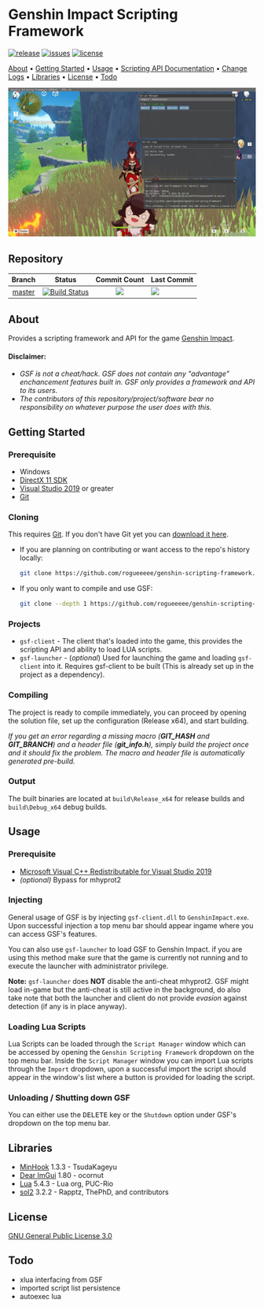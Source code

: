 # Genshin Impact Scripting Framework

[![release](https://img.shields.io/github/release/genshcript-dev/genshin-scripting-framework?style=for-the-badge)](https://github.com/genshcript-dev/genshin-scripting-framework/releases)
[![issues](https://img.shields.io/github/issues/genshcript-dev/genshin-scripting-framework?style=for-the-badge)](https://github.com/genshcript-dev/genshin-scripting-framework/issues)
[![license](https://img.shields.io/github/license/genshcript-dev/genshin-scripting-framework?style=for-the-badge)](https://github.com/genshcript-dev/genshin-scripting-framework/blob/master/LICENSE)


[About](#About) • [Getting Started](#Getting-Started) • [Usage](#Usage) • [Scripting API Documentation](script_api.md) • [Change Logs](change_logs.md) • [Libraries](#Libraries) • [License](#License) • [Todo](#Todo)

![](client_ss.jpg)

## Repository
| Branch                                                                              | Status                                                                                                                                                                                                                                                                                 | Commit Count                                                                                                                  | Last Commit                                                                                           
|:-----------------------------------------------------------------------------------:|:--------------------------------------------------------------------------------------------------------------------------------------------------------------------------------------------------------------------------------------------------------------------------------------:|:-----------------------------------------------------------------------------------------------------------------------------:|:--------------------------------------------------------------------------------------------------------------------- |
| [master](https://github.com/genshcript-dev/genshin-scripting-framework/tree/master) | [![Build Status](https://img.shields.io/endpoint.svg?url=https%3A%2F%2Factions-badge.atrox.dev%2Fgenshcript-dev%2Fgenshin-scripting-framework%2Fbadge%3Fref%3Dmaster&style=for-the-badge)](https://actions-badge.atrox.dev/genshcript-dev/genshin-scripting-framework/goto?ref=master) | ![](https://img.shields.io/github/commits-since/genshcript-dev/genshin-scripting-framework/latest/master?style=for-the-badge) | ![](https://img.shields.io/github/last-commit/genshcript-dev/genshin-scripting-framework/master?style=for-the-badge)  |

<!--- | [dev](https://github.com/genshcript-dev/genshin-scripting-framework/tree/dev)       | [![Build Status](https://img.shields.io/endpoint.svg?url=https%3A%2F%2Factions-badge.atrox.dev%2Fgenshcript-dev%2Fgenshin-scripting-framework%2Fbadge%3Fref%3Ddev&style=for-the-badge)](https://actions-badge.atrox.dev/genshcript-dev/genshin-scripting-framework/goto?ref=dev)       | ![](https://img.shields.io/github/commits-since/genshcript-dev/genshin-scripting-framework/latest/dev?style=for-the-badge)    | ![](https://img.shields.io/github/last-commit/genshcript-dev/genshin-scripting-framework/dev?style=for-the-badge)     | --->

## About
Provides a scripting framework and API for the game [Genshin Impact](https://genshin.mihoyo.com/).

#### Disclaimer:
* *GSF is not a cheat/hack. GSF does not contain any "advantage" enchancement features built in. GSF only provides a framework and API to its users.*
* *The contributors of this repository/project/software bear no responsibility on whatever purpose the user does with this.*

## Getting Started

### Prerequisite
* Windows
* [DirectX 11 SDK](https://www.microsoft.com/en-au/download/details.aspx?id=6812)
* [Visual Studio 2019](https://visualstudio.microsoft.com/) or greater
* [Git](https://git-scm.com/downloads)

### Cloning
This requires [Git](https://git-scm.com/). If you don't have Git yet you can [download it here](https://git-scm.com/downloads).

* If you are planning on contributing or want access to the repo's history locally:
    
    ```sh
    git clone https://github.com/rogueeeee/genshin-scripting-framework.git
    ```

* If you only want to compile and use GSF:

    ```sh
    git clone --depth 1 https://github.com/rogueeeee/genshin-scripting-framework.git
    ```

### Projects

* `gsf-client` - The client that's loaded into the game, this provides the scripting API and ability to load LUA scripts.
* `gsf-launcher` - (*optional*) Used for launching the game and loading `gsf-client` into it. Requires gsf-client to be built (This is already set up in the project as a dependency).

### Compiling
The project is ready to compile immediately, you can proceed by opening the solution file, set up the configuration (Release x64), and start building.

*If you get an error regarding a missing macro (**GIT_HASH** and **GIT_BRANCH**) and a header file (**git_info.h**), simply build the project once and it should fix the problem. The macro and header file is automatically generated pre-build.*

### Output
The built binaries are located at `build\Release_x64` for release builds and `build\Debug_x64` debug builds.

## Usage

### Prerequisite
* [Microsoft Visual C++ Redistributable for Visual Studio 2019](https://visualstudio.microsoft.com/downloads/#microsoft-visual-c-redistributable-for-visual-studio-2019)
* *(optional)* Bypass for mhyprot2

### Injecting
General usage of GSF is by injecting `gsf-client.dll` to `GenshinImpact.exe`. Upon successful injection a top menu bar should appear ingame where you can access GSF's features.

You can also use `gsf-launcher` to load GSF to Genshin Impact. if you are using this method make sure that the game is currently not running and to execute the launcher with administrator privilege.

**Note:** `gsf-launcher` does **NOT** disable the anti-cheat mhyprot2. GSF might load in-game but the anti-cheat is still active in the background, do also take note that both the launcher and client do not provide *evasion* against detection (if any is in place anyway).

### Loading Lua Scripts
Lua Scripts can be loaded through the `Script Manager` window which can be accessed by opening the `Genshin Scripting Framework` dropdown on the top menu bar. Inside the `Script Manager` window you can import Lua scripts through the `Import` dropdown, upon a successful import the script should appear in the window's list where a button is provided for loading the script.

### Unloading / Shutting down GSF
You can either use the <kbd>DELETE</kbd> key or the `Shutdown` option under GSF's dropdown on the top menu bar.

## Libraries
* [MinHook](https://github.com/TsudaKageyu/minhook) 1.3.3 - TsudaKageyu
* [Dear ImGui](https://github.com/ocornut/imgui) 1.80 - ocornut
* [Lua](https://www.lua.org/) 5.4.3 - Lua org, PUC-Rio
* [sol2](https://github.com/ThePhD/sol2) 3.2.2 - Rapptz, ThePhD, and contributors

## License
[GNU General Public License 3.0](https://www.gnu.org/licenses/gpl-3.0.en.html)

## Todo
* xlua interfacing from GSF
* imported script list persistence
* autoexec lua